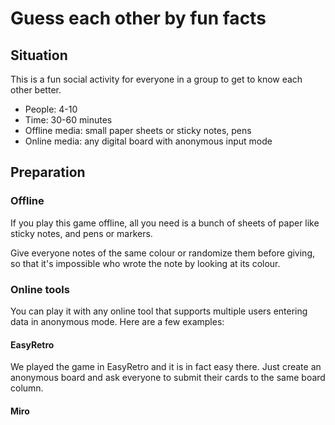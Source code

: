 # Guess each other by fun facts

## Situation

This is a fun social activity for everyone in a group to get to know each other better.

- People: 4-10
- Time: 30-60 minutes
- Offline media: small paper sheets or sticky notes, pens
- Online media: any digital board with anonymous input mode

## Preparation

### Offline

If you play this game offline, all you need is a bunch of sheets of paper like sticky notes, and pens or markers.

Give everyone notes of the same colour or randomize them before giving, so that it's impossible who wrote the note by looking at its colour. 

### Online tools

You can play it with any online tool that supports multiple users entering data in anonymous mode. Here are a few examples:

#### EasyRetro

We played the game in EasyRetro and it is in fact easy there. Just create an anonymous board and ask everyone to submit their cards to the same board column.

#### Miro

It's hard to get a real anonymous board in Miro, it will still keep track who entered each sticky. But still, you can try to play the game in Miro using the same sticky colour for everyone and _disabling cursors_ so that it isn't visible who is dragging the notes.

#### Google Jamboard

Same physical board gameplay can be replicated in Google Jamboard. You can allow anonymous access to the board and open it in Incognito mode of the browser.

#### Google Sheets

You can even play this game in Google Sheets! Create a sheet and share the document allowing editing by anyone via link. Share the link with the team in advance, asking them to enter their facts in separate cells using the browser in Incognito mode. It's better if they don't do it at the same time, so they don't see the same anonymous user entering multiple facts.

### Scoreboard

Prepare a Scoreboard like:

| Name | Points |
|------|--------|
| John | 0      |
| Anna | 0      |

During the game add points each time someone guesses a person who wrote on a card.

## Gameplay

1. Every participant writes down fun/boring/any facts about themselves, each fact on a separate card _(10-15 minutes)_.
2. All cards are submitted to the heap (or digital board / spreadsheet / etc.) and the order is randomized by shuffling the notes.
3. The host or a random participant (in this case, round-robin can be used to determine order) reads out the next fun fact.
4. Everyone (including the host and the anonymous author of the fact) try to guess who the fact is about.
5. The first one to call the right name wins 1 point.
6. The author of the fact tells a story behind the fact.
7. The game continues with step 3 until all facts have been guessed or the time for the game has run out.

The person who guessed most of the facts wins. But fun is guaranteed to everyone.

## References

This game was inspired by many similar games such as "Two truths and one lie". But in this one you need to guess a person, not whether it is true or false.